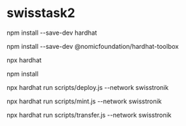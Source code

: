 # swisstask2
npm install --save-dev hardhat

npm install --save-dev @nomicfoundation/hardhat-toolbox

npx hardhat

npm install

npx hardhat run scripts/deploy.js --network swisstronik

npx hardhat run scripts/mint.js --network swisstronik

npx hardhat run scripts/transfer.js --network swisstronik
